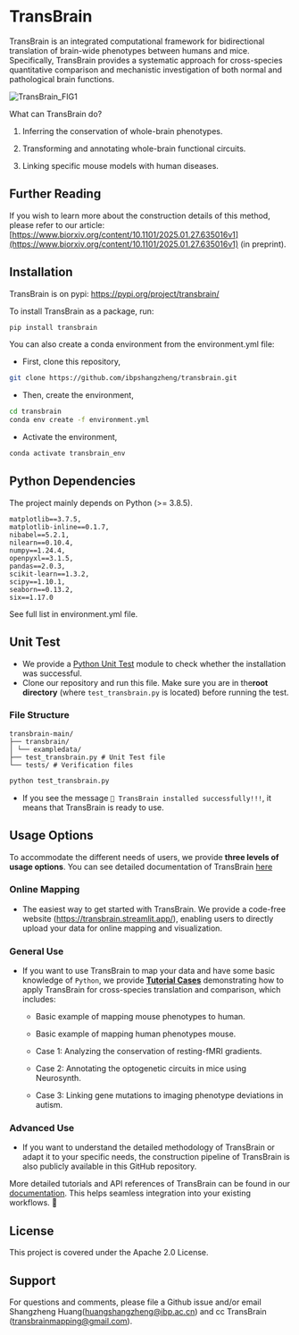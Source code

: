 # TransBrain

TransBrain is an integrated computational framework for bidirectional translation of brain-wide phenotypes between humans and mice. Specifically, TransBrain provides a systematic approach for cross-species quantitative comparison and mechanistic investigation of both normal and pathological brain functions.

![TransBrain_FIG1](./figure/transbrain_fig1.jpg)

What can TransBrain do?

1. Inferring the conservation of whole-brain phenotypes.

2. Transforming and annotating whole-brain functional circuits.

3. Linking specific mouse models with human diseases.

## Further Reading

If you wish to learn more about the construction details of this method, please refer to our article: [https://www.biorxiv.org/content/10.1101/2025.01.27.635016v1](https://www.biorxiv.org/content/10.1101/2025.01.27.635016v1) (in preprint).


## Installation
TransBrain is on pypi: https://pypi.org/project/transbrain/

To install TransBrain as a package, run:

```sh
pip install transbrain
```

You can also create a conda environment from the environment.yml file:

* First, clone this repository,
```sh
git clone https://github.com/ibpshangzheng/transbrain.git
```

* Then, create the environment,
```sh
cd transbrain
conda env create -f environment.yml
```

* Activate the environment,
```sh
conda activate transbrain_env
```

## Python Dependencies

The project mainly depends on Python (>= 3.8.5).

```
matplotlib==3.7.5,
matplotlib-inline==0.1.7,
nibabel==5.2.1,
nilearn==0.10.4,
numpy==1.24.4,
openpyxl==3.1.5,
pandas==2.0.3,
scikit-learn==1.3.2,
scipy==1.10.1,
seaborn==0.13.2,
six==1.17.0
```
See full list in environment.yml file. 

## Unit Test

- We provide a [Python Unit Test](https://www.dataquest.io/blog/unit-tests-python/) module to check whether the installation was successful.
- Clone our repository and run this file. Make sure you are in the ​**root directory**​ (where `test_transbrain.py` is located) before running the test.

### File Structure

    transbrain-main/
    ├── transbrain/
    │ └── exampledata/
    ├── test_transbrain.py # Unit Test file
    └── tests/ # Verification files


```bash
python test_transbrain.py
```

- If you see the message ``🎉 TransBrain installed successfully!!!``, it means that TransBrain is ready to use.


## Usage Options
To accommodate the different needs of users, we provide **three levels of usage options**. You can see detailed documentation of TransBrain [here](https://transbrain.readthedocs.io/en/latest/)

### Online Mapping
- The easiest way to get started with TransBrain. We provide a code-free website  (https://transbrain.streamlit.app/), enabling users to directly upload your data for online mapping and visualization.

### General Use
- If you want to use TransBrain to map your data and have some basic knowledge of ``Python``, we provide [**Tutorial Cases**](tutorials/README.md) demonstrating how to apply TransBrain for cross-species translation and comparison, which includes:

    * Basic example of mapping mouse phenotypes to human.

    * Basic example of mapping human phenotypes mouse.

    * Case 1: Analyzing the conservation of resting-fMRI gradients.

    * Case 2: Annotating the optogenetic circuits in mice using Neurosynth.

    * Case 3: Linking gene mutations to imaging phenotype deviations in autism.

### Advanced Use
- If you want to understand the detailed methodology of TransBrain or adapt it to your specific needs, the construction pipeline of TransBrain is also publicly available in this GitHub repository.


More detailed tutorials and API references of TransBrain can be found in our [documentation](https://transbrain.readthedocs.io/en/latest/). This helps seamless integration into your existing workflows. 🚀



## License
This project is covered under the Apache 2.0 License.

## Support
For questions and comments, please file a Github issue and/or email Shangzheng Huang(huangshangzheng@ibp.ac.cn) and cc TransBrain (transbrainmapping@gmail.com).


